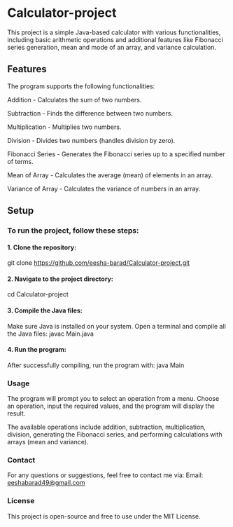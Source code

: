 # Calculator-project
This project is a simple Java-based calculator with various functionalities, including basic arithmetic operations and additional features like Fibonacci series generation, mean and mode of an array, and variance calculation.

## Features
The program supports the following functionalities:

Addition - Calculates the sum of two numbers.

Subtraction - Finds the difference between two numbers.

Multiplication - Multiplies two numbers.

Division - Divides two numbers (handles division by zero).

Fibonacci Series - Generates the Fibonacci series up to a specified number of terms.

Mean of Array - Calculates the average (mean) of elements in an array.

Variance of Array - Calculates the variance of numbers in an array.

## Setup
### To run the project, follow these steps:

#### 1. Clone the repository:
git clone https://github.com/eesha-barad/Calculator-project.git
#### 2. Navigate to the project directory:
cd Calculator-project
#### 3. Compile the Java files:
Make sure Java is installed on your system. Open a terminal and compile all the Java files:
javac Main.java
#### 4. Run the program:
After successfully compiling, run the program with:
java Main
### Usage
The program will prompt you to select an operation from a menu. Choose an operation, input the required values, and the program will display the result.

The available operations include addition, subtraction, multiplication, division, generating the Fibonacci series, and performing calculations with arrays (mean and variance).

### Contact
For any questions or suggestions, feel free to contact me via:
Email: eeshabarad49@gmail.com

### License
This project is open-source and free to use under the MIT License.

